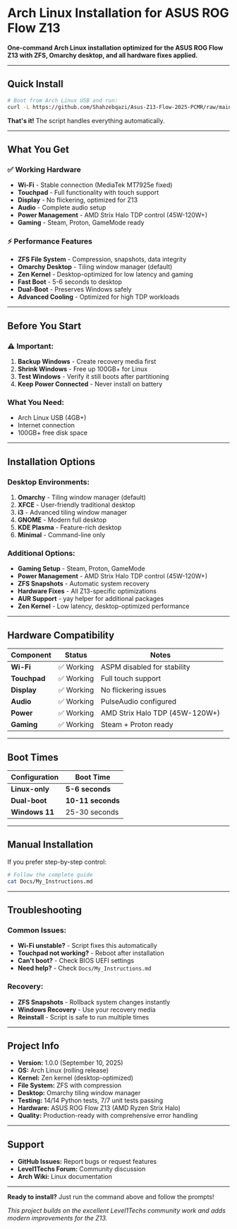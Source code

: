 # Arch Linux Installation for ASUS ROG Flow Z13

**One-command Arch Linux installation optimized for the ASUS ROG Flow Z13 with ZFS, Omarchy desktop, and all hardware fixes applied.**

---

## **Quick Install**

```bash
# Boot from Arch Linux USB and run:
curl -L https://github.com/Shahzebqazi/Asus-Z13-Flow-2025-PCMR/raw/main/Install.sh | bash
```

**That's it!** The script handles everything automatically.

---

## **What You Get**

### **✅ Working Hardware**
- **Wi-Fi** - Stable connection (MediaTek MT7925e fixed)
- **Touchpad** - Full functionality with touch support
- **Display** - No flickering, optimized for Z13
- **Audio** - Complete audio setup
- **Power Management** - AMD Strix Halo TDP control (45W-120W+)
- **Gaming** - Steam, Proton, GameMode ready

### **⚡ Performance Features**
- **ZFS File System** - Compression, snapshots, data integrity
- **Omarchy Desktop** - Tiling window manager (default)
- **Zen Kernel** - Desktop-optimized for low latency and gaming
- **Fast Boot** - 5-6 seconds to desktop
- **Dual-Boot** - Preserves Windows safely
- **Advanced Cooling** - Optimized for high TDP workloads

---

## **Before You Start**

### **⚠️ Important:**
1. **Backup Windows** - Create recovery media first
2. **Shrink Windows** - Free up 100GB+ for Linux
3. **Test Windows** - Verify it still boots after partitioning
4. **Keep Power Connected** - Never install on battery

### **What You Need:**
- Arch Linux USB (4GB+)
- Internet connection
- 100GB+ free disk space

---

## **Installation Options**

### **Desktop Environments:**
1. **Omarchy** - Tiling window manager (default)
2. **XFCE** - User-friendly traditional desktop
3. **i3** - Advanced tiling window manager
4. **GNOME** - Modern full desktop
5. **KDE Plasma** - Feature-rich desktop
6. **Minimal** - Command-line only

### **Additional Options:**
- **Gaming Setup** - Steam, Proton, GameMode
- **Power Management** - AMD Strix Halo TDP control (45W-120W+)
- **ZFS Snapshots** - Automatic system recovery
- **Hardware Fixes** - All Z13-specific optimizations
- **AUR Support** - yay helper for additional packages
- **Zen Kernel** - Low latency, desktop-optimized performance

---

## **Hardware Compatibility**

| Component | Status | Notes |
|-----------|--------|-------|
| **Wi-Fi** | ✅ Working | ASPM disabled for stability |
| **Touchpad** | ✅ Working | Full touch support |
| **Display** | ✅ Working | No flickering issues |
| **Audio** | ✅ Working | PulseAudio configured |
| **Power** | ✅ Working | AMD Strix Halo TDP (45W-120W+) |
| **Gaming** | ✅ Working | Steam + Proton ready |

---

## **Boot Times**

| Configuration | Boot Time |
|---------------|-----------|
| **Linux-only** | **5-6 seconds** |
| **Dual-boot** | **10-11 seconds** |
| **Windows 11** | 25-30 seconds |

---

## **Manual Installation**

If you prefer step-by-step control:

```bash
# Follow the complete guide
cat Docs/My_Instructions.md
```

---

## **Troubleshooting**

### **Common Issues:**
- **Wi-Fi unstable?** - Script fixes this automatically
- **Touchpad not working?** - Reboot after installation
- **Can't boot?** - Check BIOS UEFI settings
- **Need help?** - Check `Docs/My_Instructions.md`

### **Recovery:**
- **ZFS Snapshots** - Rollback system changes instantly
- **Windows Recovery** - Use your recovery media
- **Reinstall** - Script is safe to run multiple times

---

## **Project Info**

- **Version:** 1.0.0 (September 10, 2025)
- **OS:** Arch Linux (rolling release)
- **Kernel:** Zen kernel (desktop-optimized)
- **File System:** ZFS with compression
- **Desktop:** Omarchy tiling window manager
- **Testing:** 14/14 Python tests, 7/7 unit tests passing
- **Hardware:** ASUS ROG Flow Z13 (AMD Ryzen Strix Halo)
- **Quality:** Production-ready with comprehensive error handling

---

## **Support**

- **GitHub Issues:** Report bugs or request features
- **Level1Techs Forum:** Community discussion
- **Arch Wiki:** Linux documentation

---

**Ready to install?** Just run the command above and follow the prompts!

*This project builds on the excellent Level1Techs community work and adds modern improvements for the Z13.*